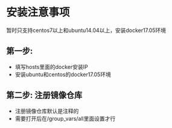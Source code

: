 安装注意事项
========

暂时只支持centos7以上和ubuntu14.04以上，安装docker17.05环境

第一步: 
--------------

* 填写hosts里面的docker安装IP
* 安装ubuntu和centos的docker17.05环境

第二步: 注册镜像仓库
--------------

* 注册镜像仓库默认是注释的
* 需要打开后在/group_vars/all里面设置才行

